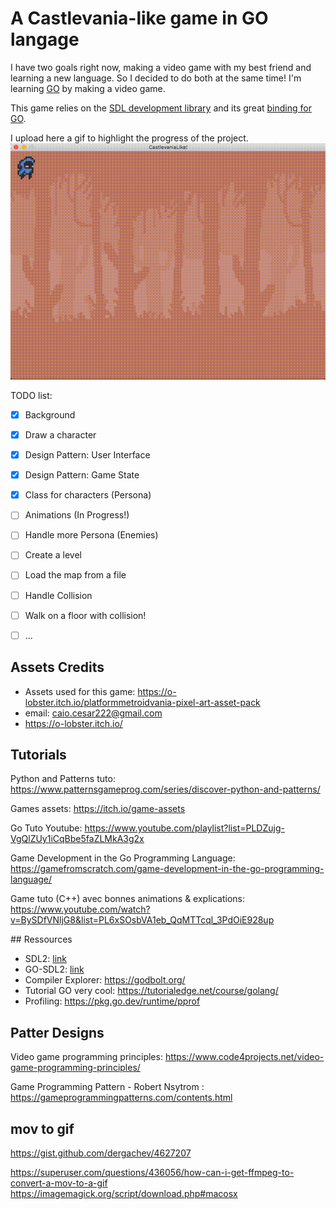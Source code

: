 # A Castlevania-like game in GO langage

I have two goals right now, making a video game with my best friend and learning a new language. So I decided to do both at the same time! I'm learning [GO](https://golang.org/) by making a video game.

This game relies on the [SDL development library](https://www.libsdl.org/index.php) and its great [binding for GO](https://github.com/veandco/go-sdl2).

I upload here a gif to highlight the progress of the project.
![alt text](ressources/gifs/game_animations.gif) 

TODO list:
- [x] Background
- [x] Draw a character
- [x] Design Pattern: User Interface
- [x] Design Pattern: Game State
- [x] Class for characters (Persona)
- [ ] Animations (In Progress!)
- [ ] Handle more Persona (Enemies)
- [ ] Create a level 
- [ ] Load the map from a file
- [ ] Handle Collision 
- [ ] Walk on a floor with collision!
- [ ] ...


## Assets Credits
- Assets used for this game: https://o-lobster.itch.io/platformmetroidvania-pixel-art-asset-pack
- email: caio.cesar222@gmail.com
- https://o-lobster.itch.io/


## Tutorials

Python and Patterns tuto:
https://www.patternsgameprog.com/series/discover-python-and-patterns/

Games assets:
https://itch.io/game-assets

Go Tuto Youtube: https://www.youtube.com/playlist?list=PLDZujg-VgQlZUy1iCqBbe5faZLMkA3g2x

Game Development in the Go Programming Language:
https://gamefromscratch.com/game-development-in-the-go-programming-language/

Game tuto (C++) avec bonnes animations & explications:
https://www.youtube.com/watch?v=BySDfVNljG8&list=PL6xSOsbVA1eb_QqMTTcql_3PdOiE928up


## Ressources

- SDL2: [link](https://www.libsdl.org/index.php)
- GO-SDL2: [link](https://github.com/veandco/go-sdl2)
- Compiler Explorer: https://godbolt.org/
- Tutorial GO very cool: https://tutorialedge.net/course/golang/
- Profiling: https://pkg.go.dev/runtime/pprof

## Patter Designs

Video game programming principles: 
https://www.code4projects.net/video-game-programming-principles/

Game Programming Pattern - Robert Nsytrom : https://gameprogrammingpatterns.com/contents.html

## mov to gif

https://gist.github.com/dergachev/4627207

https://superuser.com/questions/436056/how-can-i-get-ffmpeg-to-convert-a-mov-to-a-gif
https://imagemagick.org/script/download.php#macosx
